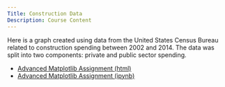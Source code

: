 ```yaml
---
Title: Construction Data
Description: Course Content
---
```


Here is a graph created using data from the United States Census Bureau related to construction spending between 2002 and 2014. The data was split into two components: private and public sector spending.
- [Advanced Matplotlib Assignment (html)](M3Graphing(2).html)
- [Advanced Matplotlib Assignment (ipynb)](M3Graphing.ipynb)

